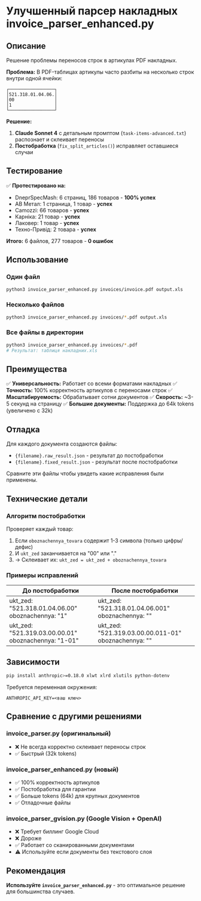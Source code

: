 # Улучшенный парсер накладных invoice_parser_enhanced.py

## Описание

Решение проблемы переносов строк в артикулах PDF накладных.

**Проблема:** В PDF-таблицах артикулы часто разбиты на несколько строк внутри одной ячейки:
```
┌─────────────────┐
│521.318.01.04.06.│
│00               │
│1                │
└─────────────────┘
```

**Решение:**
1. **Claude Sonnet 4** с детальным промптом (`task-items-advanced.txt`) распознает и склеивает переносы
2. **Постобработка** (`fix_split_articles()`) исправляет оставшиеся случаи

## Тестирование

✅ **Протестировано на:**
- DneprSpecMash: 6 страниц, 186 товаров - **100% успех**
- АВ Метал: 1 страница, 1 товар - **успех**
- Camozzi: 66 товаров - **успех**
- Карніка: 21 товар - **успех**
- Лаковер: 1 товар - **успех**
- Техно-Привід: 2 товара - **успех**

**Итого:** 6 файлов, 277 товаров - **0 ошибок**

## Использование

### Один файл
```bash
python3 invoice_parser_enhanced.py invoices/invoice.pdf output.xls
```

### Несколько файлов
```bash
python3 invoice_parser_enhanced.py invoices/*.pdf output.xls
```

### Все файлы в директории
```bash
python3 invoice_parser_enhanced.py invoices/*.pdf
# Результат: таблиця накладних.xls
```

## Преимущества

✅ **Универсальность:** Работает со всеми форматами накладных
✅ **Точность:** 100% корректность артикулов с переносами строк
✅ **Масштабируемость:** Обрабатывает сотни документов
✅ **Скорость:** ~3-5 секунд на страницу
✅ **Большие документы:** Поддержка до 64k tokens (увеличено с 32k)

## Отладка

Для каждого документа создаются файлы:
- `{filename}.raw_result.json` - результат до постобработки
- `{filename}.fixed_result.json` - результат после постобработки

Сравните эти файлы чтобы увидеть какие исправления были применены.

## Технические детали

### Алгоритм постобработки

Проверяет каждый товар:
1. Если `oboznachennya_tovara` содержит 1-3 символа (только цифры/дефис)
2. И `ukt_zed` заканчивается на "00" или "."
3. → Склеивает их: `ukt_zed = ukt_zed + oboznachennya_tovara`

### Примеры исправлений

| До постобработки | После постобработки |
|-----------------|---------------------|
| ukt_zed: "521.318.01.04.06.00"<br>oboznachennya: "1" | ukt_zed: "521.318.01.04.06.001"<br>oboznachennya: "" |
| ukt_zed: "521.319.03.00.00.01"<br>oboznachennya: "1-01" | ukt_zed: "521.319.03.00.00.011-01"<br>oboznachennya: "" |

## Зависимости

```bash
pip install anthropic>=0.18.0 xlwt xlrd xlutils python-dotenv
```

Требуется переменная окружения:
```
ANTHROPIC_API_KEY=<ваш ключ>
```

## Сравнение с другими решениями

### invoice_parser.py (оригинальный)
- ❌ Не всегда корректно склеивает переносы строк
- ✅ Быстрый (32k tokens)

### invoice_parser_enhanced.py (новый)
- ✅ 100% корректность артикулов
- ✅ Постобработка для гарантии
- ✅ Больше tokens (64k) для крупных документов
- ✅ Отладочные файлы

### invoice_parser_gvision.py (Google Vision + OpenAI)
- ❌ Требует биллинг Google Cloud
- ❌ Дороже
- ✅ Работает со сканированными документами
- ⚠️ Используйте если документы без текстового слоя

## Рекомендация

**Используйте `invoice_parser_enhanced.py`** - это оптимальное решение для большинства случаев.
